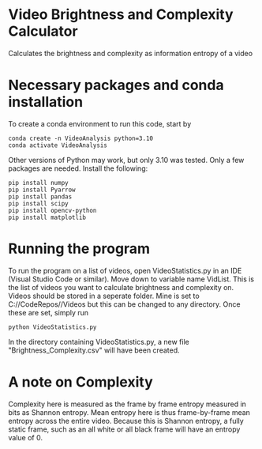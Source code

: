 # Video Brightness and Complexity Calculator
Calculates the brightness and complexity as information entropy of a video

# Necessary packages and conda installation
To create a conda environment to run this code, start by
```
conda create -n VideoAnalysis python=3.10           
conda activate VideoAnalysis
```
Other versions of Python may work, but only 3.10 was tested. 
Only a few packages are needed. Install the following:
```
pip install numpy
pip install Pyarrow
pip install pandas
pip install scipy
pip install opencv-python
pip install matplotlib
```
# Running the program
To run the program on a list of videos, open VideoStatistics.py in an IDE (Visual Studio Code or similar). Move down to variable name VidList. This is the list of videos you want to calculate brightness and complexity on. Videos 
should be stored in a seperate folder. Mine is set to C://CodeRepos//Videos but this can be changed to any directory. Once these are set, simply run
```
python VideoStatistics.py
```
In the directory containing VideoStatistics.py, a new file "Brightness_Complexity.csv" will have been created.

# A note on Complexity
Complexity here is measured as the frame by frame entropy measured in bits as Shannon entropy. Mean entropy here is thus frame-by-frame mean entropy across the entire video. Because this is Shannon entropy, a fully static frame, such as an all white or all black frame will have an entropy value of 0. 
